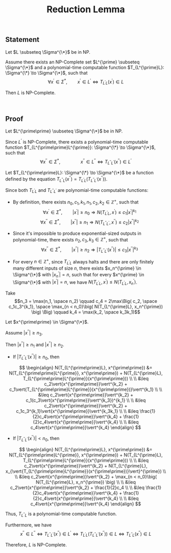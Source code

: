 # $$\text{Reduction Lemma}$$

<br>

## Statement

Let $L \subseteq \Sigma^{\*}$ be in NP.

Assume there exists an NP-Complete set $L^{\prime} \subseteq \Sigma^{\*}$ and a polynomial-time computable function $T_{L^{\prime}L}: \Sigma^{\*} \to \Sigma^{\*}$, such that $$\forall x^{\prime} \in \Sigma^*, \qquad x^{\prime} \in L^{\prime} \iff T_{L^{\prime}L}(x^{\prime}) \in L$$

Then $L$ is NP-Complete.

<br>

## Proof

Let $L^{\prime\prime} \subseteq \Sigma^{\*}$ be in NP.

Since $L^{\prime}$ is NP-Complete, there exists a polynomial-time computable function $T_{L^{\prime\prime}L^{\prime}}: \Sigma^{\*} \to \Sigma^{\*}$, such that $$\forall x^{\prime\prime} \in \Sigma^*, \qquad \qquad x^{\prime\prime} \in L^{\prime\prime} \iff T_{L^{\prime\prime}L^{\prime}}(x^{\prime\prime}) \in L^{\prime}$$

Let $T_{L^{\prime\prime}L}: \Sigma^{\*} \to \Sigma^{\*}$ be a function defined by the equation $T_{L^{\prime\prime}L}(x^{\prime\prime}) = T_{L^{\prime}L}(T_{L^{\prime\prime}L^{\prime}}(x^{\prime\prime}))$.

Since both $T_{L^{\prime}L}$ and $T_{L^{\prime\prime}L^{\prime}}$ are polynomial-time computable functions:

- By definition, there exists $n_0, c_1, k_1, n_1, c_2, k_2 \in \mathbb{Z}^+$, such that $$\forall x^{\prime} \in \Sigma^*, \qquad \vert{x^{\prime}}\vert \geq n_0 \Rightarrow N(T_{L^{\prime}L}, x^{\prime}) \leq c_1\vert{x^{\prime}}\vert^{k_1}$$ $$\forall x^{\prime\prime} \in \Sigma^*, \qquad \vert{x^{\prime\prime}}\vert \geq n_1 \Rightarrow N(T_{L^{\prime\prime}L^{\prime}}, x^{\prime\prime}) \leq c_2\vert{x^{\prime\prime}}\vert^{k_2}$$

- Since it's impossible to produce exponential-sized outputs in polynomial-time, there exists $n_2, c_3, k_3 \in \mathbb{Z}^+$, such that $$\forall x^{\prime\prime} \in \Sigma^*, \qquad \vert{x^{\prime\prime}}\vert \geq n_2 \Rightarrow \vert{T_{L^{\prime\prime}L^{\prime}}(x^{\prime\prime})}\vert \leq c_3\vert{x^{\prime\prime}}\vert^{k_3}$$

- For every $n \in \mathbb{Z}^+$, since $T_{L^{\prime}L}$ always halts and there are only finitely many different inputs of size $n$, there exists $x_n^{\prime} \in \Sigma^{\*}$ with $\vert{x_n^{\prime}}\vert = n$, such that for every $x^{\prime} \in \Sigma^{\*}$ with $\vert{x^{\prime}}\vert = n$, we have $N(T_{L^{\prime}L}, x^{\prime}) \leq N(T_{L^{\prime}L}, x_n^{\prime})$.

Take $$n_3 = \max(n_1, \space n_2) \qquad c_4 = 2\max\Big( c_2, \space c_1c_3^{k_1}, \space \max_{n < n_0}\big( N(T_{L^{\prime}L}, x_n^{\prime}) \big) \Big) \qquad k_4 = \max(k_2, \space k_3k_1)$$

Let $x^{\prime\prime} \in \Sigma^{\*}$.

Assume $\vert{x^{\prime\prime}}\vert \geq n_3$.

Then $\vert{x^{\prime\prime}}\vert \geq n_1$ and $\vert{x^{\prime\prime}}\vert \geq n_2$.

- If $\vert{T_{L^{\prime\prime}L^{\prime}}(x^{\prime\prime})}\vert \geq n_0$, then

$$
\begin{align}
N(T_{L^{\prime\prime}L}, x^{\prime\prime}) &= N(T_{L^{\prime\prime}L^{\prime}}, x^{\prime\prime}) + N(T_{L^{\prime}L}, T_{L^{\prime\prime}L^{\prime}}(x^{\prime\prime})) \\
\\
&\leq c_2\vert{x^{\prime\prime}}\vert^{k_2} + c_1\vert{T_{L^{\prime\prime}L^{\prime}}(x^{\prime\prime})}\vert^{k_1} \\
\\
&\leq c_2\vert{x^{\prime\prime}}\vert^{k_2} + c_1(c_3\vert{x^{\prime\prime}}\vert^{k_3})^{k_1} \\
\\
&\leq c_2\vert{x^{\prime\prime}}\vert^{k_2} + c_1c_3^{k_1}\vert{x^{\prime\prime}}\vert^{k_3k_1} \\
\\
&\leq \frac{1}{2}c_4\vert{x^{\prime\prime}}\vert^{k_4} + \frac{1}{2}c_4\vert{x^{\prime\prime}}\vert^{k_4} \\
\\
&\leq c_4\vert{x^{\prime\prime}}\vert^{k_4}
\end{align}
$$

- If $\vert{T_{L^{\prime\prime}L^{\prime}}(x^{\prime\prime})}\vert < n_0$, then

$$
\begin{align}
N(T_{L^{\prime\prime}L}, x^{\prime\prime}) &= N(T_{L^{\prime\prime}L^{\prime}}, x^{\prime\prime}) + N(T_{L^{\prime}L}, T_{L^{\prime\prime}L^{\prime}}(x^{\prime\prime})) \\
\\
&\leq c_2\vert{x^{\prime\prime}}\vert^{k_2} + N(T_{L^{\prime}L}, x_{\vert{T_{L^{\prime\prime}L^{\prime}}(x^{\prime\prime})}\vert}^{\prime}) \\
\\
&\leq c_2\vert{x^{\prime\prime}}\vert^{k_2} + \max_{n < n_0}\big( N(T_{L^{\prime}L}, x_n^{\prime}) \big) \\
\\
&\leq c_2\vert{x^{\prime\prime}}\vert^{k_2} + \frac{1}{2}c_4 \\
\\
&\leq \frac{1}{2}c_4\vert{x^{\prime\prime}}\vert^{k_4} + \frac{1}{2}c_4\vert{x^{\prime\prime}}\vert^{k_4} \\
\\
&\leq c_4\vert{x^{\prime\prime}}\vert^{k_4}
\end{align}
$$

Thus, $T_{L^{\prime\prime}L}$ is a polynomial-time computable function.

Furthermore, we have $$x^{\prime\prime} \in L^{\prime\prime} \iff  T_{L^{\prime\prime}L^{\prime}}(x^{\prime\prime}) \in L^{\prime} \iff T_{L^{\prime}L}(T_{L^{\prime\prime}L^{\prime}}(x^{\prime\prime})) \in L \iff T_{L^{\prime\prime}L}(x^{\prime\prime}) \in L$$

Therefore, $L$ is NP-Complete.
